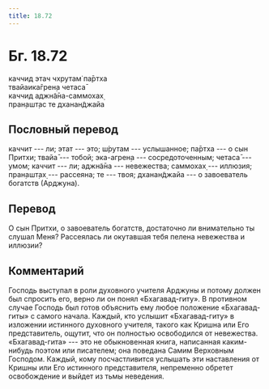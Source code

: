 ```yaml
---
title: 18.72
---
```


# Бг. 18.72
каччид этач чхрутам̇ па̄ртха<br/>
твайаика̄грен̣а четаса̄<br/>
каччид аджн̃а̄на-саммохах̣<br/>
пран̣ашт̣ас те дханан̃джайа
## Пословный перевод

каччит --- ли; этат --- это; ш́рутам --- услышанное; па̄ртха --- о сын
Притхи; твайа̄ --- тобой; эка-агрен̣а --- сосредоточенным; четаса̄ ---
умом; каччит --- ли; аджн̃а̄на --- невежества; саммохах̣ --- иллюзия;
пран̣ашт̣ах̣ --- рассеяна; те --- твоя; дханан̃джайа --- о завоеватель
богатств (Арджуна).

## Перевод

О сын Притхи, о завоеватель богатств, достаточно ли внимательно ты
слушал Меня? Рассеялась ли окутавшая тебя пелена невежества и иллюзии?

## Комментарий

Господь выступал в роли духовного учителя Арджуны и потому должен был
спросить его, верно ли он понял «Бхагавад-гиту». В противном случае
Господь был готов объяснить ему любое положение «Бхагавад-гиты» с самого
начала. Каждый, кто услышит «Бхагавад-гиту» в изложении истинного
духовного учителя, такого как Кришна или Его представитель, ощутит, что
он полностью освободился от невежества. «Бхагавад-гита» --- это не
обыкновенная книга, написанная каким-нибудь поэтом или писателем; она
поведана Самим Верховным Господом. Каждый, кому посчастливится услышать
эти наставления от Кришны или Его истинного представителя, непременно
обретет освобождение и выйдет из тьмы неведения.

